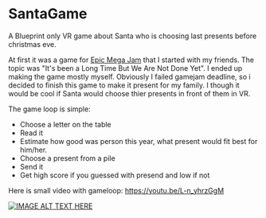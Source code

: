 # SantaGame

A Blueprint only VR game about Santa who is choosing last presents before christmas eve.

At first it was a game for [Epic Mega Jam](https://itch.io/jam/2020-epic-megajam) that I started with my friends. The topic was "It's been a Long Time But We Are Not Done Yet". I ended up making the game mostly myself. Obviously I failed gamejam deadline, so i decided to finish this game to make it present for my family. I though it would be cool if Santa would choose thier presents in front of them in VR. 

The game loop is simple:
- Choose a letter on the table
- Read it
- Estimate how good was person this year, what present would fit best for him/her.
- Choose a present from a pile
- Send it
- Get high score if you guessed with presend and low if not

Here is small video with gameloop: https://youtu.be/L-n_yhrzGgM

[![IMAGE ALT TEXT HERE](https://img.youtube.com/vi/L-n_yhrzGgM/0.jpg)](https://youtu.be/L-n_yhrzGgM)

